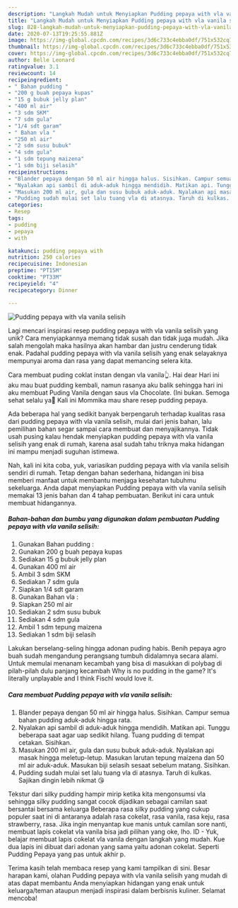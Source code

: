 ```yaml
---
description: "Langkah Mudah untuk Menyiapkan Pudding pepaya with vla vanila selisih, Sempurna"
title: "Langkah Mudah untuk Menyiapkan Pudding pepaya with vla vanila selisih, Sempurna"
slug: 828-langkah-mudah-untuk-menyiapkan-pudding-pepaya-with-vla-vanila-selisih-sempurna
date: 2020-07-13T19:25:55.881Z
image: https://img-global.cpcdn.com/recipes/3d6c733c4ebba0df/751x532cq70/pudding-pepaya-with-vla-vanila-selisih-foto-resep-utama.jpg
thumbnail: https://img-global.cpcdn.com/recipes/3d6c733c4ebba0df/751x532cq70/pudding-pepaya-with-vla-vanila-selisih-foto-resep-utama.jpg
cover: https://img-global.cpcdn.com/recipes/3d6c733c4ebba0df/751x532cq70/pudding-pepaya-with-vla-vanila-selisih-foto-resep-utama.jpg
author: Belle Leonard
ratingvalue: 3.1
reviewcount: 14
recipeingredient:
- " Bahan pudding "
- "200 g buah pepaya kupas"
- "15 g bubuk jelly plan"
- "400 ml air"
- "3 sdm SKM"
- "7 sdm gula"
- "1/4 sdt garam"
- " Bahan vla "
- "250 ml air"
- "2 sdm susu bubuk"
- "4 sdm gula"
- "1 sdm tepung maizena"
- "1 sdm biji selasih"
recipeinstructions:
- "Blander pepaya dengan 50 ml air hingga halus. Sisihkan. Campur semua bahan pudding aduk-aduk hingga rata."
- "Nyalakan api sambil di aduk-aduk hingga mendidih. Matikan api. Tunggu beberapa saat agar uap sedikit hilang. Tuang pudding di tempat cetakan. Sisihkan."
- "Masukan 200 ml air, gula dan susu bubuk aduk-aduk. Nyalakan api masak hingga meletup-letup. Masukan larutan tepung maizena dan 50 ml air aduk-aduk. Masukan biji selasih sesaat sebelum matang. Sisihkan."
- "Pudding sudah mulai set lalu tuang vla di atasnya. Taruh di kulkas. Sajikan dingin lebih nikmat 😘"
categories:
- Resep
tags:
- pudding
- pepaya
- with

katakunci: pudding pepaya with 
nutrition: 250 calories
recipecuisine: Indonesian
preptime: "PT15M"
cooktime: "PT33M"
recipeyield: "4"
recipecategory: Dinner

---
```



![Pudding pepaya with vla vanila selisih](https://img-global.cpcdn.com/recipes/3d6c733c4ebba0df/751x532cq70/pudding-pepaya-with-vla-vanila-selisih-foto-resep-utama.jpg)

Lagi mencari inspirasi resep pudding pepaya with vla vanila selisih yang unik? Cara menyiapkannya memang tidak susah dan tidak juga mudah. Jika salah mengolah maka hasilnya akan hambar dan justru cenderung tidak enak. Padahal pudding pepaya with vla vanila selisih yang enak selayaknya mempunyai aroma dan rasa yang dapat memancing selera kita.

Cara membuat puding coklat instan dengan vla vanila👆. Hai dear Hari ini aku mau buat pudding kembali, namun rasanya aku balik sehingga hari ini aku membuat Puding Vanila dengan saus vla Chocolate. (Ini bukan. Semoga sehat selalu ya🤗 Kali ini Mommika mau share resep pudding pepaya.

Ada beberapa hal yang sedikit banyak berpengaruh terhadap kualitas rasa dari pudding pepaya with vla vanila selisih, mulai dari jenis bahan, lalu pemilihan bahan segar sampai cara membuat dan menyajikannya. Tidak usah pusing kalau hendak menyiapkan pudding pepaya with vla vanila selisih yang enak di rumah, karena asal sudah tahu triknya maka hidangan ini mampu menjadi suguhan istimewa.


Nah, kali ini kita coba, yuk, variasikan pudding pepaya with vla vanila selisih sendiri di rumah. Tetap dengan bahan sederhana, hidangan ini bisa memberi manfaat untuk membantu menjaga kesehatan tubuhmu sekeluarga. Anda dapat menyiapkan Pudding pepaya with vla vanila selisih memakai 13 jenis bahan dan 4 tahap pembuatan. Berikut ini cara untuk membuat hidangannya.

<!--inarticleads1-->

##### Bahan-bahan dan bumbu yang digunakan dalam pembuatan Pudding pepaya with vla vanila selisih:

1. Gunakan  Bahan pudding :
1. Gunakan 200 g buah pepaya kupas
1. Sediakan 15 g bubuk jelly plan
1. Gunakan 400 ml air
1. Ambil 3 sdm SKM
1. Sediakan 7 sdm gula
1. Siapkan 1/4 sdt garam
1. Gunakan  Bahan vla :
1. Siapkan 250 ml air
1. Sediakan 2 sdm susu bubuk
1. Sediakan 4 sdm gula
1. Ambil 1 sdm tepung maizena
1. Sediakan 1 sdm biji selasih


Lakukan berselang-seling hingga adonan puding habis. Benih pepaya agro buah sudah mengandung perangsang tumbuh didalamnya secara alami. Untuk memulai menanam kecambah yang bisa di masukkan di polybag di pilah-pilah dulu panjang kecambah  Why is no pudding in the game? It&#39;s literally unplayable and I think Fischl would love it. 

<!--inarticleads2-->

##### Cara membuat Pudding pepaya with vla vanila selisih:

1. Blander pepaya dengan 50 ml air hingga halus. Sisihkan. Campur semua bahan pudding aduk-aduk hingga rata.
1. Nyalakan api sambil di aduk-aduk hingga mendidih. Matikan api. Tunggu beberapa saat agar uap sedikit hilang. Tuang pudding di tempat cetakan. Sisihkan.
1. Masukan 200 ml air, gula dan susu bubuk aduk-aduk. Nyalakan api masak hingga meletup-letup. Masukan larutan tepung maizena dan 50 ml air aduk-aduk. Masukan biji selasih sesaat sebelum matang. Sisihkan.
1. Pudding sudah mulai set lalu tuang vla di atasnya. Taruh di kulkas. Sajikan dingin lebih nikmat 😘


Tekstur dari silky pudding hampir mirip ketika kita mengonsumsi vla sehingga silky pudding sangat cocok dijadikan sebagai camilan saat bersantai bersama keluarga Beberapa rasa silky pudding yang cukup populer saat ini di antaranya adalah rasa cokelat, rasa vanila, rasa keju, rasa strawberry, rasa. Jika ingin menyantap kue manis untuk camilan sore nanti, membuat lapis cokelat vla vanila bisa jadi pilihan yang oke, lho. ID - Yuk, belajar membuat lapis cokelat vla vanila dengan langkah yang mudah. Kue dua lapis ini dibuat dari adonan yang sama yaitu adonan cokelat. Seperti Pudding Pepaya yang pas untuk akhir p. 

Terima kasih telah membaca resep yang kami tampilkan di sini. Besar harapan kami, olahan Pudding pepaya with vla vanila selisih yang mudah di atas dapat membantu Anda menyiapkan hidangan yang enak untuk keluarga/teman ataupun menjadi inspirasi dalam berbisnis kuliner. Selamat mencoba!
